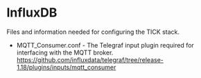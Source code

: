 # InfluxDB
Files and information needed for configuring the TICK stack.
* MQTT_Consumer.conf - The Telegraf input plugin required for interfacing with the MQTT broker. https://github.com/influxdata/telegraf/tree/release-1.18/plugins/inputs/mqtt_consumer